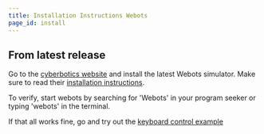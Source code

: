 ```yaml
---
title: Installation Instructions Webots
page_id: install
---
```


## From latest release

Go to the [cyberbotics website](https://cyberbotics.com/) and install the latest Webots simulator. Make sure to read their [installation instructions](https://cyberbotics.com/doc/guide/installing-webots).

To verify, start webots by searching for 'Webots' in your program seeker or typing 'webots' in the terminal.

If that all works fine, go and try out the [keyboard control example](/docs/user_guides/webots_keyboard_control.md)
